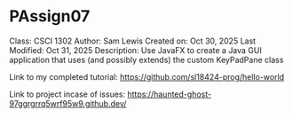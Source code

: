 # PAssign07
Class: CSCI 1302
Author: Sam Lewis
Created on: Oct 30, 2025
Last Modified: Oct 31, 2025
Description: Use JavaFX to create a Java GUI application that uses (and possibly extends) the custom KeyPadPane class

Link to my completed tutorial:
https://github.com/sl18424-prog/hello-world

Link to project incase of issues:
https://haunted-ghost-97ggrgrrq5wrf95w9.github.dev/
